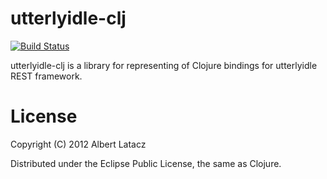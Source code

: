 utterlyidle-clj
===============

[![Build Status](https://secure.travis-ci.org/albertlatacz/utterlyidle-clj.png)](http://travis-ci.org/albertlatacz/utterlyidle-clj)

utterlyidle-clj is a library for representing of Clojure bindings for utterlyidle REST framework.


License
=======

Copyright (C) 2012 Albert Latacz

Distributed under the Eclipse Public License, the same as Clojure.
